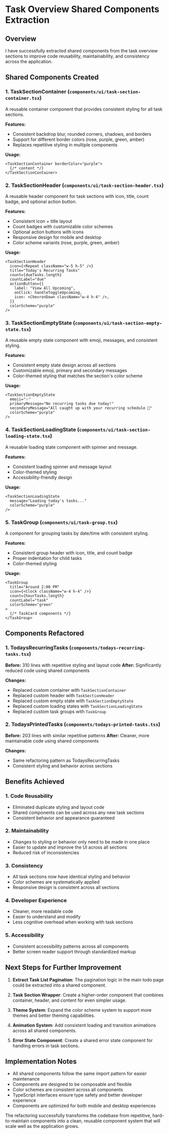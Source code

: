# Task Overview Shared Components Extraction

## Overview
I have successfully extracted shared components from the task overview sections to improve code reusability, maintainability, and consistency across the application.

## Shared Components Created

### 1. TaskSectionContainer (`components/ui/task-section-container.tsx`)
A reusable container component that provides consistent styling for all task sections.

**Features:**
- Consistent backdrop blur, rounded corners, shadows, and borders
- Support for different border colors (rose, purple, green, amber)
- Replaces repetitive styling in multiple components

**Usage:**
```tsx
<TaskSectionContainer borderColor="purple">
  {/* content */}
</TaskSectionContainer>
```

### 2. TaskSectionHeader (`components/ui/task-section-header.tsx`)
A reusable header component for task sections with icon, title, count badge, and optional action button.

**Features:**
- Consistent icon + title layout
- Count badges with customizable color schemes
- Optional action buttons with icons
- Responsive design for mobile and desktop
- Color scheme variants (rose, purple, green, amber)

**Usage:**
```tsx
<TaskSectionHeader
  icon={<Repeat className="w-5 h-5" />}
  title="Today's Recurring Tasks"
  count={dueTasks.length}
  countLabel="due"
  actionButton={{
    label: "View All Upcoming",
    onClick: handleToggleUpcoming,
    icon: <ChevronDown className="w-4 h-4" />,
  }}
  colorScheme="purple"
/>
```

### 3. TaskSectionEmptyState (`components/ui/task-section-empty-state.tsx`)
A reusable empty state component with emoji, messages, and consistent styling.

**Features:**
- Consistent empty state design across all sections
- Customizable emoji, primary and secondary messages
- Color-themed styling that matches the section's color scheme

**Usage:**
```tsx
<TaskSectionEmptyState
  emoji="✨"
  primaryMessage="No recurring tasks due today!"
  secondaryMessage="All caught up with your recurring schedule 🎉"
  colorScheme="purple"
/>
```

### 4. TaskSectionLoadingState (`components/ui/task-section-loading-state.tsx`)
A reusable loading state component with spinner and message.

**Features:**
- Consistent loading spinner and message layout
- Color-themed styling
- Accessibility-friendly design

**Usage:**
```tsx
<TaskSectionLoadingState 
  message="Loading today's tasks..."
  colorScheme="purple"
/>
```

### 5. TaskGroup (`components/ui/task-group.tsx`)
A component for grouping tasks by date/time with consistent styling.

**Features:**
- Consistent group header with icon, title, and count badge
- Proper indentation for child tasks
- Color-themed styling

**Usage:**
```tsx
<TaskGroup
  title="Around 2:00 PM"
  icon={<Clock className="w-4 h-4" />}
  count={hourTasks.length}
  countLabel="task"
  colorScheme="green"
>
  {/* TaskCard components */}
</TaskGroup>
```

## Components Refactored

### 1. TodaysRecurringTasks (`components/todays-recurring-tasks.tsx`)
**Before:** 310 lines with repetitive styling and layout code
**After:** Significantly reduced code using shared components

**Changes:**
- Replaced custom container with `TaskSectionContainer`
- Replaced custom header with `TaskSectionHeader`
- Replaced custom empty state with `TaskSectionEmptyState`
- Replaced custom loading states with `TaskSectionLoadingState`
- Replaced custom task groups with `TaskGroup`

### 2. TodaysPrintedTasks (`components/todays-printed-tasks.tsx`)
**Before:** 203 lines with similar repetitive patterns
**After:** Cleaner, more maintainable code using shared components

**Changes:**
- Same refactoring pattern as TodaysRecurringTasks
- Consistent styling and behavior across sections

## Benefits Achieved

### 1. **Code Reusability**
- Eliminated duplicate styling and layout code
- Shared components can be used across any new task sections
- Consistent behavior and appearance guaranteed

### 2. **Maintainability**
- Changes to styling or behavior only need to be made in one place
- Easier to update and improve the UI across all sections
- Reduced risk of inconsistencies

### 3. **Consistency**
- All task sections now have identical styling and behavior
- Color schemes are systematically applied
- Responsive design is consistent across all sections

### 4. **Developer Experience**
- Cleaner, more readable code
- Easier to understand and modify
- Less cognitive overhead when working with task sections

### 5. **Accessibility**
- Consistent accessibility patterns across all components
- Better screen reader support through standardized markup

## Next Steps for Further Improvement

1. **Extract Task List Pagination**: The pagination logic in the main todo page could be extracted into a shared component.

2. **Task Section Wrapper**: Create a higher-order component that combines container, header, and content for even simpler usage.

3. **Theme System**: Expand the color scheme system to support more themes and better theming capabilities.

4. **Animation System**: Add consistent loading and transition animations across all shared components.

5. **Error State Component**: Create a shared error state component for handling errors in task sections.

## Implementation Notes

- All shared components follow the same import pattern for easier maintenance
- Components are designed to be composable and flexible
- Color schemes are consistent across all components
- TypeScript interfaces ensure type safety and better developer experience
- Components are optimized for both mobile and desktop experiences

The refactoring successfully transforms the codebase from repetitive, hard-to-maintain components into a clean, reusable component system that will scale well as the application grows.